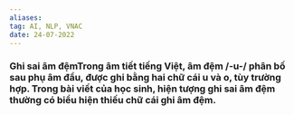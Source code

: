 ```yaml
---
aliases:
tag: AI, NLP, VNAC
date: 24-07-2022
---
```

### Ghi sai âm đệmTrong âm tiết tiếng Việt, âm đệm /-u-/ phân bố sau phụ âm đầu, được ghi bằng hai chữ cái u và o, tùy trường hợp. Trong bài viết của học sinh, hiện tượng ghi sai âm đệm thường có biểu hiện thiếu chữ cái ghi âm đệm.